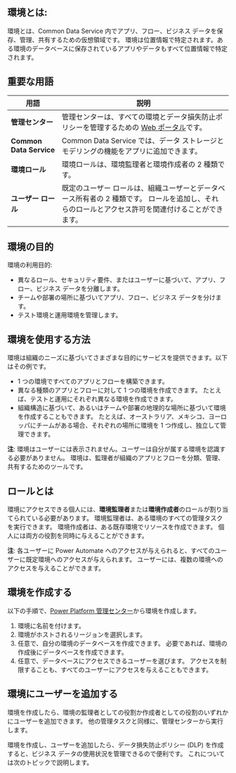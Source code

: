 ## <a name="what-is-an-environment"></a>環境とは:
環境とは、Common Data Service 内でアプリ、フロー、ビジネス データを保存、管理、共有するための仮想領域です。 環境は位置情報で特定されます。ある環境のデータベースに保存されているアプリやデータもすべて位置情報で特定されます。  

## <a name="terms-you-should-get-familiar-with"></a>重要な用語

| **用語** | **説明** |
| --- | --- |
| **管理センター** |管理センターは、すべての環境とデータ損失防止ポリシーを管理するための [Web ポータル](https://admin.powerplatform.microsoft.com/)です。 |
| **Common Data Service** |Common Data Service では、データ ストレージとモデリングの機能をアプリに追加できます。 |
| **環境ロール** |環境ロールは、環境監理者と環境作成者の 2 種類です。 |
| **ユーザー ロール** |既定のユーザー ロールは、組織ユーザーとデータベース所有者の 2 種類です。 ロールを追加し、それらのロールとアクセス許可を関連付けることができます。 |

## <a name="purposes-for-an-environment"></a>環境の目的
環境の利用目的:  

* 異なるロール、セキュリティ要件、またはユーザーに基づいて、アプリ、フロー、ビジネス データを分離します。  
* チームや部署の場所に基づいてアプリ、フロー、ビジネス データを分けます。
* テスト環境と運用環境を管理します。  

## <a name="how-to-use-environments"></a>環境を使用する方法
環境は組織のニーズに基づいてさまざまな目的にサービスを提供できます。以下はその例です。  

* 1 つの環境ですべてのアプリとフローを構築できます。 
* 異なる種類のアプリとフローに対して 1 つの環境を作成できます。 たとえば、テストと運用にそれぞれ異なる環境を作成できます。  
* 組織構造に基づいて、あるいはチームや部署の地理的な場所に基づいて環境を作成することもできます。 たとえば、オーストラリア、メキシコ、ヨーロッパにチームがある場合、それぞれの場所に環境を 1 つ作成し、独立して管理できます。  

**注**: 環境はユーザーには表示されません。ユーザーは自分が属する環境を認識する必要がありません。 環境は、監理者が組織のアプリとフローを分類、管理、共有するためのツールです。  

## <a name="what-are-roles"></a>ロールとは
環境にアクセスできる個人には、**環境監理者**または**環境作成者**のロールが割り当てられている必要があります。 環境監理者は、ある環境のすべての管理タスクを実行できます。 環境作成者は、ある既存環境でリソースを作成できます。 個人には両方の役割を同時に与えることができます。  

**注**: 各ユーザーに Power Automate へのアクセスが与えられると、すべてのユーザーに既定環境へのアクセスが与えられます。 ユーザーには、複数の環境へのアクセスを与えることができます。  

## <a name="create-an-environment"></a>環境を作成する
以下の手順で、[Power Platform 管理センター](https://admin.powerplatform.microsoft.com/)から環境を作成します。  

1. 環境に名前を付けます。
2. 環境がホストされるリージョンを選択します。
3. 任意で、自分の環境のデータベースを作成できます。 必要であれば、環境の作成後にデータベースを作成できます。
4. 任意で、データベースにアクセスできるユーザーを選びます。 アクセスを制限することも、すべてのユーザーにアクセスを与えることもできます。 

## <a name="add-users-to-an-environment"></a>環境にユーザーを追加する
環境を作成したら、環境の監理者としての役割か作成者としての役割のいずれかにユーザーを追加できます。 他の管理タスクと同様に、管理センターから実行します。  

環境を作成し、ユーザーを追加したら、データ損失防止ポリシー (DLP) を作成すると、ビジネス データの使用状況を管理できるので便利です。 これについては次のトピックで説明します。 

